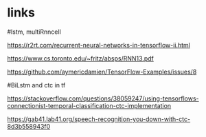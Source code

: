 # links

#lstm, multiRnncell

https://r2rt.com/recurrent-neural-networks-in-tensorflow-ii.html

https://www.cs.toronto.edu/~fritz/absps/RNN13.pdf


https://github.com/aymericdamien/TensorFlow-Examples/issues/8

#BiLstm and ctc in tf

https://stackoverflow.com/questions/38059247/using-tensorflows-connectionist-temporal-classification-ctc-implementation

https://gab41.lab41.org/speech-recognition-you-down-with-ctc-8d3b558943f0

